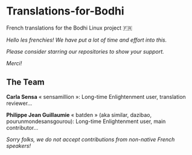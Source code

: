 # Translations-for-Bodhi

French translations for the Bodhi Linux project :fr:

*Hello les frenchies! We have put a lot of time and effort into this.*

*Please consider starring our repositories to show your support.*

*Merci!*


## The Team

**Carla Sensa** « sensamillion »: Long-time Enlightenment user, translation reviewer...

**Philippe Jean Guillaumie** « batden » (aka similar, dazibao, pourunmondesansgourou): Long-time Enlightenment user, main contributor...

*Sorry folks, we do not accept contributions from non-native French speakers!*

